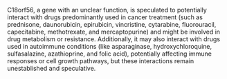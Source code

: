 C18orf56, a gene with an unclear function, is speculated to potentially interact with drugs predominantly used in cancer treatment (such as prednisone, daunorubicin, epirubicin, vincristine, cytarabine, fluorouracil, capecitabine, methotrexate, and mercaptopurine) and might be involved in drug metabolism or resistance. Additionally, it may also interact with drugs used in autoimmune conditions (like asparaginase, hydroxychloroquine, sulfasalazine, azathioprine, and folic acid), potentially affecting immune responses or cell growth pathways, but these interactions remain unestablished and speculative.